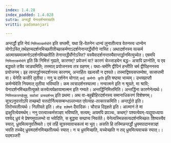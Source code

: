 ```yaml
---
index: 1.4.28
index_padded: 1.4.028
sutra: अन्तर्द्धौ येनादर्शनामच्छति
vritti: padamanjari

---
```

अन्तर्द्धौ इति नेयं `निमित्तात्कर्मयोगे` इति सप्तमी, यथा हि-वेतनेन धान्यं लुनातीत्यत्र वेतनस्य धान्येन योगोऽस्ति,तथेहाप्यदर्शनमिच्छतीतीच्छाकर्मणाऽदर्शनेनान्तर्द्धेर्योगो नास्ति। अथादर्शनस्य यत्कर्म आत्माख्यमात्मनोऽदर्शनमिच्छतीति तेनान्तर्द्धेर्योगोऽस्ति? यस्यैवादर्शनन्तस्यैवान्तर्द्धानमित्युच्येत। एवमपि `निमित्तात्कर्मयोगे` इति किं निमित्तं गृह्यते, कारणम्? प्रयेजनं वा? कारणं चेज्जाड्येन बद्धः- अत्रापि प्राप्नोति, य एव बद्ध्यते तत्रैव जाड्यमिति; तस्मात् प्रयोजनस्य तत्र ग्रहणम्। यथा-चर्मणि द्वीपिनं हन्तीति चर्म द्वीपिहननस्य प्रयोजनम्। इह त्वन्तर्द्धानमदर्शनस्य कारणम्, अन्तर्हितः खल्वसौ न द्दश्यते। तस्माद्विषयसप्तम्येषा, सत्सप्तमी वा। येनेति कर्त्तरि तृतीया। ननु च दर्शनेन योगात् `कर्तृ कर्मणोः कृति` इति षष्ठ्या भाव्यम्। उभयप्राप्तौ कर्मण्येवेति नियमात् तृतीया भविष्यति। कम त्वत्रादर्शनस्यात्मा। नन्वात्मने इति न श्रूयते, मा श्रावि; येनादर्शनमिच्छतीत्युक्ते कस्येत्यपेक्षायामात्मन इति गम्यते। अन्तर्द्धिनिमित्तमिति। अन्तर्द्धिना कारणेनेत्यर्थः। `निमित्तकारणहेतुषु सर्वासां प्रायदर्शनम्` इति प्रथमा। अथ वा-बहुब्रीहिरदर्शनस्य समानाधिकरणं विशेषणम्। सूत्रऽनुपात्तोऽपि तच्छब्दो यत्तदोर्नित्यसम्बन्धाल्लभ्यत एवेत्याह-तत्कारकमिति। अन्तर्द्धत्ते इति। तिरोभवतीत्यर्थः। निलीयते इति। `लीङ् श्लेषणे` दैवादिकः।
चौरान्न दिद्दक्षते इति। आत्मानं ते मा द्राक्षुरित्येवमर्थम्। ननु परत्वात्कर्मसञ्ज्ञा भविष्यति, सत्यम्; अयमपि प्रपञ्चः, कथम्? पश्यत्येवम्-यद्युपाध्यायः पश्येद् ध्रुवं मे प्रेषणमुपालम्भो वा भवेदिति, स बुद्ध्या सम्प्राप्य निवर्तते। येनेत्यस्मिन्नसत्यदर्शनमिच्छतः शिष्यस्यैव स्यात्, ध्रुवमित्यनुवर्तिष्यते। एवं तर्हि सूत्रस्यावाचकत्वं मा भूत्। असति हि तस्मिन्नन्तर्द्धौ ध्रुवमपादानसञ्ज्ञं भवति तच्चेद् ध्रुवमदर्शनमिच्छतीत्यर्थः स्यात्। न च ध्रुवमिच्छति, यच्चेच्छति न तद् ध्रुवमित्यवाचकं स्यात्।।
पदमञ्जरी